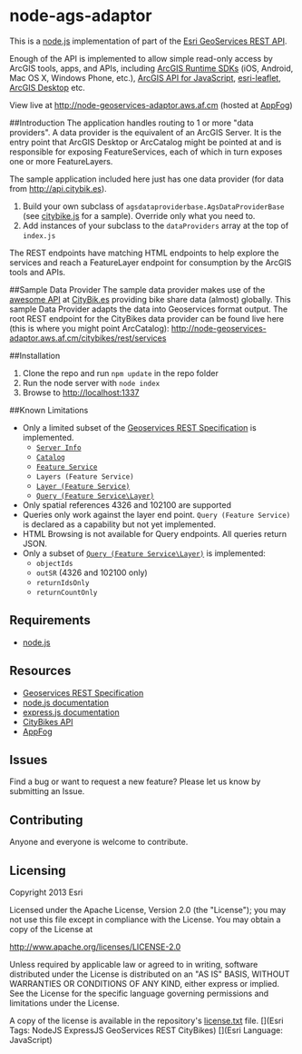 node-ags-adaptor
================

This is a [node.js](http://nodejs.org) implementation of part of the [Esri GeoServices REST API](http://resources.arcgis.com/en/help/arcgis-rest-api/).

Enough of the API is implemented to allow simple read-only access by ArcGIS tools, apps, and APIs, including [ArcGIS Runtime SDKs](https://developers.arcgis.com/en/documentation/) (iOS, Android, Mac OS X, Windows Phone, etc.), [ArcGIS API for JavaScript](https://developers.arcgis.com/en/javascript/), [esri-leaflet](http://esri.github.io/esri-leaflet/), [ArcGIS Desktop](http://www.esri.com/software/arcgis/arcgis-for-desktop) etc.

View live at http://node-geoservices-adaptor.aws.af.cm (hosted at [AppFog](http://appfog.com))

##Introduction
The application handles routing to 1 or more "data providers". A data provider is the equivalent of an ArcGIS Server.
It is the entry point that ArcGIS Desktop or ArcCatalog might be pointed at and is responsible for exposing 
FeatureServices, each of which in turn exposes one or more FeatureLayers.

The sample application included here just has one data provider (for data from http://api.citybik.es).

1. Build your own subclass of `agsdataproviderbase.AgsDataProviderBase` (see [citybike.js](https://github.com/ArcGIS/node-ags-adaptor/blob/master/agsdataproviders/citybikes.js) for a sample). Override only what you need to.
2. Add instances of your subclass to the `dataProviders` array at the top of `index.js`

The REST endpoints have matching HTML endpoints to help explore the services and reach a FeatureLayer endpoint for consumption by the ArcGIS tools and APIs.

##Sample Data Provider
The sample data provider makes use of the [awesome API](http://api.citybik.es) at [CityBik.es](http://citybik.es) providing bike share data (almost) globally. This sample Data Provider adapts the data into Geoservices format output. The root REST endpoint 
for the CityBikes data provider can be found live here (this is where you might point ArcCatalog): http://node-geoservices-adaptor.aws.af.cm/citybikes/rest/services

##Installation
1. Clone the repo and run `npm update` in the repo folder
2. Run the node server with `node index`
3. Browse to [http://localhost:1337](http://localhost:1337)

##Known Limitations
* Only a limited subset of the [Geoservices REST Specification](http://resources.arcgis.com/en/help/arcgis-rest-api/) is implemented.
	* [`Server Info`](http://resources.arcgis.com/en/help/arcgis-rest-api/#/Server_Info/02r300000116000000/)
	* [`Catalog`](http://resources.arcgis.com/en/help/arcgis-rest-api/#/Catalog/02r3000000tn000000/)
	* [`Feature Service`](http://resources.arcgis.com/en/help/arcgis-rest-api/#/Feature_Service/02r3000000z2000000/)
	* `Layers (Feature Service)`
	* [`Layer (Feature Service)`](http://resources.arcgis.com/en/help/arcgis-rest-api/#/Layer/02r3000000w6000000/)
	* [`Query (Feature Service\Layer)`](http://resources.arcgis.com/en/help/arcgis-rest-api/#/Query_Feature_Service_Layer/02r3000000r1000000/)
* Only spatial references 4326 and 102100 are supported
* Queries only work against the layer end point. `Query (Feature Service)` is declared as a capability but not yet implemented.
* HTML Browsing is not available for Query endpoints. All queries return JSON.
* Only a subset of [`Query (Feature Service\Layer)`](http://resources.arcgis.com/en/help/arcgis-rest-api/#/Query_Feature_Service_Layer/02r3000000r1000000/) is implemented:
	* `objectIds`
	* `outSR` (4326 and 102100 only)
	* `returnIdsOnly`
	* `returnCountOnly`

## Requirements

* [node.js](http://nodejs.org)

## Resources

* [Geoservices REST Specification](http://resources.arcgis.com/en/help/arcgis-rest-api/)
* [node.js documentation](http://nodejs.org/api/)
* [express.js documentation](http://expressjs.com/api.html)
* [CityBikes API](http://api.citybik.es)
* [AppFog](http://appfog.com)

## Issues

Find a bug or want to request a new feature?  Please let us know by submitting an Issue.

## Contributing

Anyone and everyone is welcome to contribute. 

## Licensing
Copyright 2013 Esri

Licensed under the Apache License, Version 2.0 (the "License");
you may not use this file except in compliance with the License.
You may obtain a copy of the License at

   http://www.apache.org/licenses/LICENSE-2.0

Unless required by applicable law or agreed to in writing, software
distributed under the License is distributed on an "AS IS" BASIS,
WITHOUT WARRANTIES OR CONDITIONS OF ANY KIND, either express or implied.
See the License for the specific language governing permissions and
limitations under the License.

A copy of the license is available in the repository's [license.txt](https://github.com/ArcGIS/node-geoservices-adaptor/blob/master/license.txt) file.
[](Esri Tags: NodeJS ExpressJS GeoServices REST CityBikes)
[](Esri Language: JavaScript)
